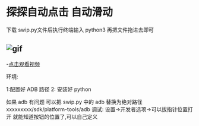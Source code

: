 # 探探自动点击 自动滑动

下载 swip.py文件后执行终端输入  python3 再把文件拖进去即可




 ![gif](https://github.com/vipheyue/UIAutomator/blob/master/gif/%E6%9C%AA%E5%91%BD%E5%90%8D.gif?raw=true) 
 -		
 -[点击观看视频](https://github.com/vipheyue/UIAutomator/raw/master/gif/IMG_0387.mp4)




环境:

1:配置好 ADB 路径
2: 安装好 python


如果 adb 有问题 可以把 swip.py 中的 adb 替换为绝对路径 xxxxxxxxx/sdk/platform-tools/adb
调试:
    设置->开发者选项->可以拔指针位置打开 就能知道按钮的位置了,可以自己定义

